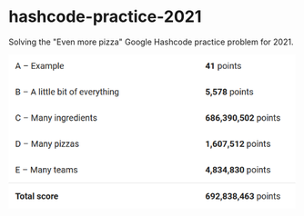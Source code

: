 # hashcode-practice-2021
Solving the "Even more pizza" Google Hashcode practice problem for 2021.

![Score](judge_score.PNG)